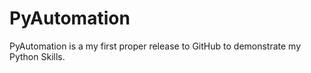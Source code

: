 # PyAutomation
PyAutomation is a my first proper release to GitHub to demonstrate my Python Skills.
